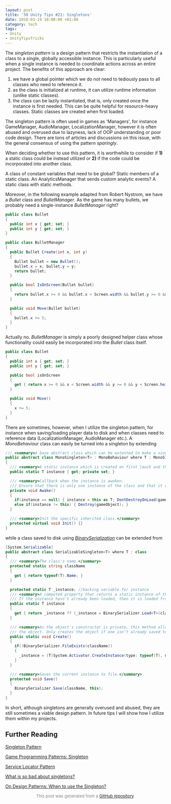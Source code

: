 ```yaml
---
layout: post
title: '50 Unity Tips #21: Singletons'
date: 2018-03-19 10:00:00 +01:00
category: tech
tags:
- Unity
- UnityTipsTricks
---
```


The *singleton pattern* is a design pattern that restricts the instantiation of a class to a single, globally accessible instance. This is particularly useful when a single instance is needed to coordinate actions across an entire project. The benefits of this approach are clear:
1. we have a global pointer which we do not need to tediously pass to all classes who need to reference it.
2. as the class is initialized at runtime, it can utilize runtime information (unlike static classes).
3. the class can be lazily instantiated, that is, only created once the instance is first needed. This can be quite helpful for resource-heavy classes. Static classes are created when first loaded.

The singleton pattern is often used in games as 'Managers', for instance GameManager, AudioManager, LocalizationManager, however it is often abused and overused due to lazyness, lack of OOP understanding or poor code design. There are tons of articles and discussions on this issue, with the general consensus of using the pattern *sparingly*.

When deciding whether to use this pattern, it is worthwhile to consider if **1)** a static class could be instead utilized or **2)** if the code could be incorporated into another class.

A class of constant variables that need to be global? Static members of a static class. An AnalyticsManager that sends custom analytic events? A static class with static methods.

Moreover, in the following example adapted from Robert Nystrom, we have a *Bullet* class and *BulletManager*. As the game has many bullets, we probably need a single-instance *BulletManager* right?

```C#
public class Bullet
{
  public int x { get; set; }
  public int y { get; set; }
}

public class BulletManager
{
  public Bullet Create(int x, int y)
  {
    Bullet bullet = new Bullet();
    bullet.x = x; bullet.y = y;
    return bullet;
  }

  public bool IsOnScreen(Bullet bullet)
  {
    return bullet.x >= 0 && bullet.x < Screen.width && bullet.y >= 0 && bullet.y < Screen.height;
  }

  public void Move(Bullet bullet)
  {
    bullet.x += 5;
  }
}
```

Actually no. *BulletManager* is simply a poorly designed helper class whose functionality could easily be incorporated into the *Bullet* class itself.

```C#
public class Bullet
{
  public int x { get; set; }
  public int y { get; set; }

  public bool isOnScreen
  {
    get { return x >= 0 && x < Screen.width && y >= 0 && y < Screen.height; }
  }

  public void Move()
  {
    x += 5;
  }
}
```

There are sometimes, however, when I utilize the singleton pattern, for instance when saving/loading player data to disk and when classes need to reference data (LocalizationManager, AudioManager etc.). A *MonoBehaviour* class can easily be turned into a singleton by extending

```C#
/// <summary>A base abstract class which can be extented to make a singleton component attachable to a game object.</summary>
public abstract class MonoSingleton<T> : MonoBehaviour where T : MonoSingleton<T>
{
  /// <summary>A static instance which is created on first lauch and thereafter never destroyed.</summary>
  public static T instance { get; private set; }

  /// <summary>Callback when the instance is awoken.
  /// Ensure that there is only one instance of the class and that it cannot be destroyed.</summary>
  private void Awake()
  {
    if(instance == null) { instance = this as T; DontDestroyOnLoad(gameObject); instance.Init(); }
    else if(instance != this) { Destroy(gameObject); }
  }

  /// <summary>Init the specific inherited class.</summary>
  protected virtual void Init() {}
}
```

while a class saved to disk using [*BinarySerialization*](https://github.com/defuncart/50-unity-tips/tree/master/%2307-BinarySerialization) can be extended from

```C#
[System.Serializable]
public abstract class SerializableSingleton<T> where T : class
{
  /// <summary>The class's name.</summary>
  protected static string className
  {
    get { return typeof(T).Name; }
  }

  protected static T _instance; //backing variable for instance
  /// <summary>A computed property that returns a static instance of the class.
  /// If the instance hasn't already been loaded, then it is loaded from File.</summary>
  public static T instance
  {
    get { return _instance ?? (_instance = BinarySerializer.Load<T>(className)); }
  }

  /// <summary>As the object's constructor is private, this method allows the creation of
  /// the object. Only creates the object if one isn't already saved to disk.</summary>
  public static void Create()
  {
    if(!BinarySerializer.FileExists(className))
    {
      _instance = (T)System.Activator.CreateInstance(type: typeof(T), nonPublic: true);
    }
  }

  /// <summary>Saves the current instance to file.</summary>
  protected void Save()
  {
    BinarySerializer.Save(className, this);
  }
}
```

In short, although singletons are generally overused and abused, they are still sometimes a viable design pattern. In future tips I will show how I utilize them within my projects.

## Further Reading
[Singleton Pattern](https://en.wikipedia.org/wiki/Singleton_pattern)

[Game Programming Patterns: Singleton](http://gameprogrammingpatterns.com/singleton.html)

[Service Locator Pattern](https://en.wikipedia.org/wiki/Service_locator_pattern)

[What is so bad about singletons?](https://stackoverflow.com/a/138012)

[On Design Patterns: When to use the Singleton?](https://stackoverflow.com/a/228380)


<p align="center"><font size="-1" color="#828282">This post was generated from a <a href="https://github.com/defuncart/50-unity-tips/tree/master/%2321-Singletons">GitHub repository</a>.</font></p>
